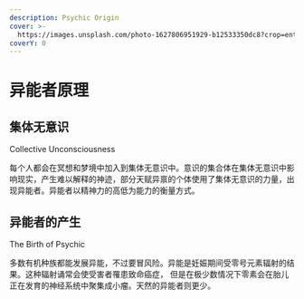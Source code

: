 ```yaml
---
description: Psychic Origin
cover: >-
  https://images.unsplash.com/photo-1627806951929-b12533350dc8?crop=entropy&cs=srgb&fm=jpg&ixid=MnwxOTcwMjR8MHwxfHNlYXJjaHw4fHxwc3ljaGljfGVufDB8fHx8MTY0OTUwODM5MA&ixlib=rb-1.2.1&q=85
coverY: 0
---
```


# 异能者原理

## 集体无意识&#x20;

Collective Unconsciousness

每个人都会在冥想和梦境中加入到集体无意识中。意识的集合体在集体无意识中影响现实，产生难以解释的神迹，部分天赋异禀的个体使用了集体无意识的力量，出现异能者。异能者以精神力的高低为能力的衡量方式。

## 异能者的产生&#x20;

The Birth of Psychic

多数有机种族都能发展异能，不过要冒风险。异能是妊娠期间受零号元素辐射的结果。这种辐射诵常会使受害者罹患致命癌症， 但是在极少数情况下零素会在胎儿正在发育的神经系统中聚集成小瘤。天然的异能者则更少。
